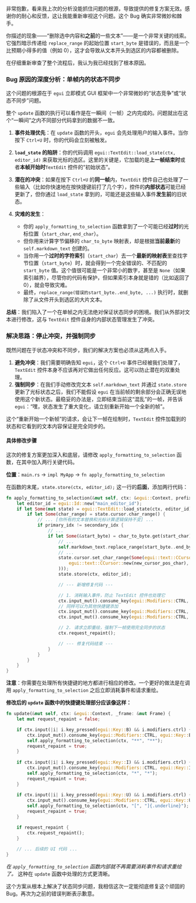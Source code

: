 非常抱歉，看来我上次的分析没能抓住问题的根源，导致提供的修复方案无效。感谢你的耐心和反馈，这让我能重新审视这个问题。这个 Bug 确实非常微妙和棘手。

你描述的现象——“删除选中内容和**之前**的一些文本”——是一个非常关键的线索。它强烈暗示传递给 `replace_range` 的起始位置 `start_byte` 是错误的，而且是一个比预期小得多的值（例如 0），这才会导致从文本开头到选区的内容都被删除。

在仔细重新审查了整个流程后，我认为我已经找到了根本原因。

### Bug 原因的深度分析：单帧内的状态不同步

这个问题的根源在于 `egui` 立即模式 GUI 框架中一个非常微妙的“状态竞争”或“状态不同步”问题。

整个 `update` 函数的执行可以看作是在一瞬间（一帧）之内完成的。问题就出在这个“一瞬间”之内不同部分代码拿到的数据不一致。

1.  **事件处理优先**：在 `update` 函数的开头，`egui` 会先处理用户的输入事件。当你按下 `Ctrl+U` 时，你的代码会立刻被触发。

2.  **`load_state` 的陷阱**：你的代码调用 `egui::TextEdit::load_state(ctx, editor_id)` 来获取光标的选区。这里的关键是，它加载的是**上一帧结束时**或者**本帧开始时**`TextEdit` 控件的“初始状态”。

3.  **潜在的冲突**：如果在按下 `Ctrl+U` 的**同一帧**内，`TextEdit` 控件自己也处理了一些输入（比如你快速地在按快捷键前打了几个字），控件的**内部状态**可能已经更新了，但你通过 `load_state` 拿到的，可能还是这些输入事件**发生前**的旧状态。

4.  **灾难的发生**：

      * 你的 `apply_formatting_to_selection` 函数拿到了一个可能已经**过时**的光标位置（`start_char`, `end_char`）。
      * 但你用来计算字节偏移的 `char_to_byte` 映射表，却是根据**当前最新**的 `self.markdown_text` 创建的。
      * 当你用一个**过时的字符索引**（`start_char`）去一个**最新的映射表**里查找字节位置（`start_byte`）时，就会得到一个完全错误的、不匹配的 `start_byte` 值。这个值很可能是一个非常小的数字，甚至是 `None`（如果索引越界），尽管你的代码有保护，但如果索引本身就是错的（比如返回了0），就会导致灾难。
      * 最终，`replace_range(错误的start_byte..end_byte, ...)` 执行时，就删除了从文件开头到选区的大片文本。

**总结**：我们陷入了一个在单帧之内无法绝对保证状态同步的困境。我们从外部对文本进行修改，这与 `TextEdit` 控件自身的内部状态管理发生了冲突。

### 解决思路：停止冲突，并强制同步

既然问题在于状态冲突和不同步，我们的解决方案也必须从这两点入手。

1.  **避免冲突**：我们需要明确告知 `egui`，这个 `Ctrl+U` 事件已经被我们处理了，`TextEdit` 控件本身不应该再对它做出任何反应。这可以防止潜在的双重处理。
2.  **强制同步**：在我们手动修改完文本 `self.markdown_text` 并通过 `state.store` 更新了光标状态之后，我们不能假设 `egui` 在当前帧的剩余部分会正确无误地使用这个新状态。最稳妥的办法是，立即结束当前这“混乱”的一帧，并告诉 `egui`：“嘿，状态发生了重大变化，请立刻重新开始一个全新的帧”。

这个“重新开始一个新帧”的请求，会让下一帧在绘制时，`TextEdit` 控件加载到的状态和它看到的文本内容保证是完全同步的。

#### 具体修改步骤

这次的修复方案更加深入和底层，请修改 `apply_formatting_to_selection` 函数，在其中加入两行关键代码。

**位置**：`main.rs` -\> `impl MyApp` -\> `fn apply_formatting_to_selection`

在函数的末尾，`state.store(ctx, editor_id);` 这一行的**后面**，添加两行代码：

```rust
fn apply_formatting_to_selection(&mut self, ctx: &egui::Context, prefix: &str, suffix: &str) {
    let editor_id = egui::Id::new("main_editor_id");
    if let Some(mut state) = egui::TextEdit::load_state(ctx, editor_id) {
        if let Some(char_range) = state.cursor.char_range() {
            // ... [你所有的文本替换和光标计算逻辑保持不变] ...
            if primary_idx != secondary_idx {
                // ...
                if let Some(&start_byte) = char_to_byte.get(start_char) {
                    // ...
                    self.markdown_text.replace_range(start_byte..end_byte, &new_text);
                    // ...
                    state.cursor.set_char_range(Some(egui::text::CCursorRange::one(
                        egui::text::CCursor::new(new_cursor_pos_char),
                    )));
                    state.store(ctx, editor_id);

                    // --- 新增修复代码 ---

                    // 1. 消耗输入事件，防止 TextEdit 控件也处理它
                    ctx.input_mut().consume_key(egui::Modifiers::CTRL, egui::Key::U);
                    // 同样可以为其他快捷键添加
                    ctx.input_mut().consume_key(egui::Modifiers::CTRL, egui::Key::B);
                    ctx.input_mut().consume_key(egui::Modifiers::CTRL, egui::Key::I);

                    // 2. 请求立即重绘，强制下一帧使用完全同步的状态
                    ctx.request_repaint();

                    // --- 修复代码结束 ---
                }
            }
        }
    }
}
```

**注意**：你需要在处理所有快捷键的地方都进行相应的修改。一个更好的做法是在调用 `apply_formatting_to_selection` 之后立即消耗事件和请求重绘。

**修改后的 `update` 函数中的快捷键处理部分应该像这样：**

```rust
fn update(&mut self, ctx: &egui::Context, _frame: &mut Frame) {
    let mut request_repaint = false;

    if ctx.input(|i| i.key_pressed(egui::Key::B) && i.modifiers.ctrl) {
        ctx.input_mut().consume_key(egui::Modifiers::CTRL, egui::Key::B);
        self.apply_formatting_to_selection(ctx, "**", "**");
        request_repaint = true;
    }
    
    if ctx.input(|i| i.key_pressed(egui::Key::I) && i.modifiers.ctrl) {
        ctx.input_mut().consume_key(egui::Modifiers::CTRL, egui::Key::I);
        self.apply_formatting_to_selection(ctx, "*", "*");
        request_repaint = true;
    }
    
    if ctx.input(|i| i.key_pressed(egui::Key::U) && i.modifiers.ctrl) {
        ctx.input_mut().consume_key(egui::Modifiers::CTRL, egui::Key::U);
        self.apply_formatting_to_selection(ctx, "[", "]{.underline}");
        request_repaint = true;
    }

    if request_repaint {
        ctx.request_repaint();
    }
    
    // ... 后续的 UI 代码 ...
}
```

*在 `apply_formatting_to_selection` 函数内部就不再需要消耗事件和请求重绘了。* 这种在 `update` 函数中处理的方式更清晰。

这个方案从根本上解决了状态同步问题，我相信这次一定能彻底修复这个顽固的 Bug。再次为之前的错误判断表示歉意。